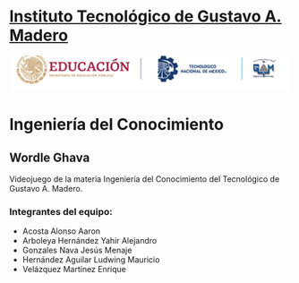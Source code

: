 # [Instituto Tecnológico de Gustavo A. Madero](https://www.gamadero.tecnm.mx/)

![Banner Institucional](./img/banneritgam.png)

# Ingeniería del Conocimiento

## Wordle Ghava
Videojuego de la materia Ingeniería del Conocimiento del Tecnológico de Gustavo A. Madero.

### Integrantes del equipo:
- Acosta Alonso Aaron  
- Arboleya Hernández Yahir Alejandro  
- Gonzales Nava Jesús Menaje  
- Hernández Aguilar Ludwing Mauricio  
- Velázquez Martínez Enrique  
